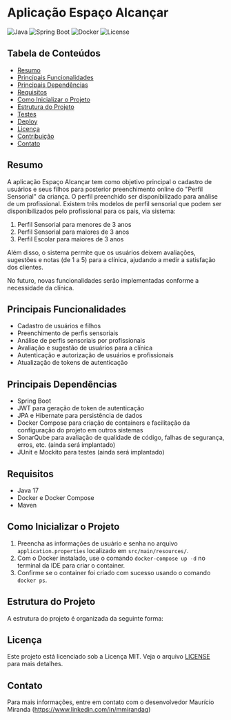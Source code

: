 # Aplicação Espaço Alcançar

![Java](https://img.shields.io/badge/Java-17-blue)
![Spring Boot](https://img.shields.io/badge/Spring%20Boot-2.5.4-brightgreen)
![Docker](https://img.shields.io/badge/Docker-Compose-2496ED)
![License](https://img.shields.io/badge/License-MIT-yellow)

## Tabela de Conteúdos

- [Resumo](#resumo)
- [Principais Funcionalidades](#principais-funcionalidades)
- [Principais Dependências](#principais-dependências)
- [Requisitos](#requisitos)
- [Como Inicializar o Projeto](#como-inicializar-o-projeto)
- [Estrutura do Projeto](#estrutura-do-projeto)
- [Testes](#testes)
- [Deploy](#deploy)
- [Licença](#licença)
- [Contribuição](#contribuição)
- [Contato](#contato)

## Resumo

A aplicação Espaço Alcançar tem como objetivo principal o cadastro de usuários e seus filhos para posterior preenchimento online do "Perfil Sensorial" da criança. O perfil preenchido ser disponibilizado para análise de um profissional. Existem três modelos de perfil sensorial que podem ser disponibilizados pelo profissional para os pais, via sistema:

1. Perfil Sensorial para menores de 3 anos
2. Perfil Sensorial para maiores de 3 anos
3. Perfil Escolar para maiores de 3 anos

Além disso, o sistema permite que os usuários deixem avaliações, sugestões e notas (de 1 a 5) para a clínica, ajudando a medir a satisfação dos clientes.

No futuro, novas funcionalidades serão implementadas conforme a necessidade da clínica.

## Principais Funcionalidades

- Cadastro de usuários e filhos
- Preenchimento de perfis sensoriais
- Análise de perfis sensoriais por profissionais
- Avaliação e sugestão de usuários para a clínica
- Autenticação e autorização de usuários e profissionais
- Atualização de tokens de autenticação

## Principais Dependências

- Spring Boot
- JWT para geração de token de autenticação
- JPA e Hibernate para persistência de dados
- Docker Compose para criação de containers e facilitação da configuração do projeto em outros sistemas
- SonarQube para avaliação de qualidade de código, falhas de segurança, erros, etc. (ainda será implantado)
- JUnit e Mockito para testes (ainda será implantado)

## Requisitos

- Java 17
- Docker e Docker Compose
- Maven

## Como Inicializar o Projeto

1. Preencha as informações de usuário e senha no arquivo `application.properties` localizado em `src/main/resources/`.
2. Com o Docker instalado, use o comando `docker-compose up -d` no terminal da IDE para criar o container.
3. Confirme se o container foi criado com sucesso usando o comando `docker ps`.

## Estrutura do Projeto

A estrutura do projeto é organizada da seguinte forma:

## Licença

Este projeto está licenciado sob a Licença MIT. Veja o arquivo [LICENSE](LICENSE) para mais detalhes.

## Contato

Para mais informações, entre em contato com o desenvolvedor Maurício Miranda (https://www.linkedin.com/in/mmirandag)
